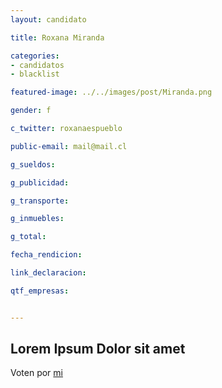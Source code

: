 ```yaml
---
layout: candidato

title: Roxana Miranda

categories: 
- candidatos
- blacklist

featured-image: ../../images/post/Miranda.png

gender: f

c_twitter: roxanaespueblo

public-email: mail@mail.cl

g_sueldos:

g_publicidad:

g_transporte:

g_inmuebles:

g_total:

fecha_rendicion:

link_declaracion:

qtf_empresas:


---
```

Lorem Ipsum Dolor sit amet
---

Voten por [mi][left]

[left]: https://candideit.org
